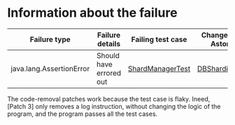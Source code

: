 # Information about the failure

| Failure type | Failure details | Failing test case | Changed file by AstorJKali |
|--------------|-----------------|-------------------|----------------------------|
| java.lang.AssertionError | Should have errored out | [ShardManagerTest](https://github.com/repairnator/repairnator-experiments-one-failing-test-case/blob/f7ad5d505ce69c42e153316d445f8a37c1844f97/src/test/java/io/dropwizard/sharding/sharding/ShardManagerTest.java#L43) | [DBShardingBundle](https://github.com/repairnator/repairnator-experiments-one-failing-test-case/blob/f7ad5d505ce69c42e153316d445f8a37c1844f97/src/main/java/io/dropwizard/sharding/DBShardingBundle.java#L121)|

The code-removal patches work because the test case is flaky. Ineed, [Patch 3] only removes a log instruction, without changing the logic of the program, and the program passes all the test cases.
